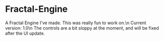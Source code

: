 # Fractal-Engine
A Fractal Engine I've made. This was really fun to work on.\n
Current version: 1.0\n
The controls are a bit sloppy at the moment, and will be fixed after the UI update.

